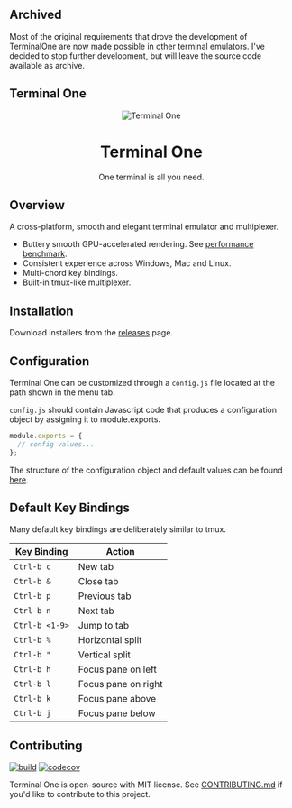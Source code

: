 ## Archived

Most of the original requirements that drove the development of TerminalOne are now made possible in other terminal emulators. I've decided to stop further development, but will leave the source code available as archive.

## Terminal One

<p align="center">
    <img alt="Terminal One" src="https://github.com/kunchenguid/TerminalOne/blob/main/packages/app/assets/screenshot.png?raw=true">
</p>

<h1 align="center">Terminal One</h1>

<p align="center">
One terminal is all you need.
</p>

## Overview

A cross-platform, smooth and elegant terminal emulator and multiplexer.

- Buttery smooth GPU-accelerated rendering. See [performance benchmark](PERFORMANCE.md).
- Consistent experience across Windows, Mac and Linux.
- Multi-chord key bindings.
- Built-in tmux-like multiplexer.

## Installation

Download installers from the [releases](https://github.com/kunchenguid/TerminalOne/releases) page.

## Configuration

Terminal One can be customized through a `config.js` file located at the path shown in the menu tab.

`config.js` should contain Javascript code that produces a configuration object by assigning it to module.exports.

```typescript
module.exports = {
  // config values...
};
```

The structure of the configuration object and default values can be found [here](https://github.com/kunchenguid/TerminalOne/blob/main/packages/types/defaultConfig.ts).

## Default Key Bindings

Many default key bindings are deliberately similar to tmux.

| Key Binding    | Action              |
| -------------- | ------------------- |
| `Ctrl-b c`     | New tab             |
| `Ctrl-b &`     | Close tab           |
| `Ctrl-b p`     | Previous tab        |
| `Ctrl-b n`     | Next tab            |
| `Ctrl-b <1-9>` | Jump to tab         |
| `Ctrl-b %`     | Horizontal split    |
| `Ctrl-b "`     | Vertical split      |
| `Ctrl-b h`     | Focus pane on left  |
| `Ctrl-b l`     | Focus pane on right |
| `Ctrl-b k`     | Focus pane above    |
| `Ctrl-b j`     | Focus pane below    |

## Contributing

[![build](https://github.com/atinylittleshell/TerminalOne/actions/workflows/build.yml/badge.svg)](https://github.com/atinylittleshell/TerminalOne/actions/workflows/build.yml)
[![codecov](https://codecov.io/gh/atinylittleshell/TerminalOne/branch/main/graph/badge.svg?token=2TEJYGL994)](https://codecov.io/gh/atinylittleshell/TerminalOne)

Terminal One is open-source with MIT license. See [CONTRIBUTING.md](CONTRIBUTING.md) if you'd like to contribute to this project.
